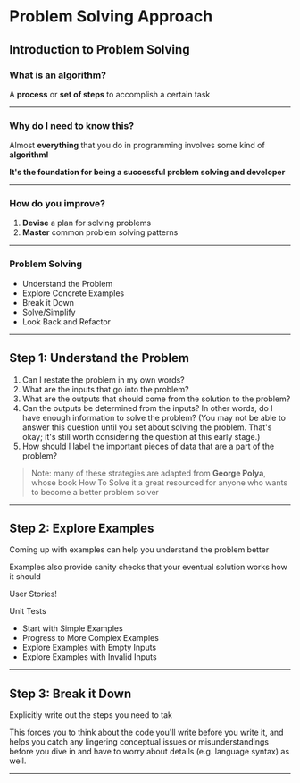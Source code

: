 # Problem Solving Approach

## Introduction to Problem Solving

### What is an algorithm?

A **process** or **set of steps** to accomplish a certain task

---

### Why do I need to know this?

Almost **everything** that you do in programming involves some kind of **algorithm!**

**It's the foundation for being a successful problem solving and developer**

---

### How do you improve?

1. **Devise** a plan for solving problems
2. **Master** common problem solving patterns

---

### Problem Solving

- Understand the Problem
- Explore Concrete Examples
- Break it Down
- Solve/Simplify
- Look Back and Refactor

---

## Step 1: Understand the Problem

1. Can I restate the problem in my own words?
2. What are the inputs that go into the problem?
3. What are the outputs that should come from the solution to the problem?
4. Can the outputs be determined from the inputs? In other words, do I have enough information to solve the problem? (You may not be able to answer this question until you set about solving the problem. That's okay; it's still worth considering the question at this early stage.)
5. How should I label the important pieces of data that are a part of the problem?

> Note: many of these strategies are adapted from **George Polya**, whose book How To Solve it a great resourced for anyone who wants to become a better problem solver

---

## Step 2: Explore Examples

Coming up with examples can help you understand the problem better

Examples also provide sanity checks that your eventual solution works how it should

User Stories!

Unit Tests

- Start with Simple Examples
- Progress to More Complex Examples
- Explore Examples with Empty Inputs
- Explore Examples with Invalid Inputs

---

## Step 3: Break it Down

Explicitly write out the steps you need to tak

This forces you to think about the code you'll write before you write it, and helps you catch any lingering conceptual issues or misunderstandings before you dive in and have to worry about details (e.g. language syntax) as well.

---
